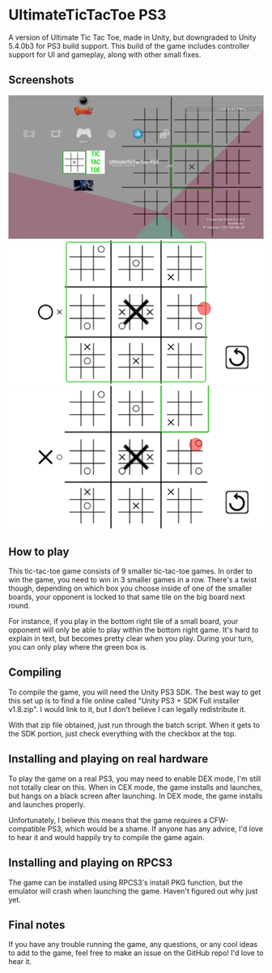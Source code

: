 # UltimateTicTacToe PS3

A version of Ultimate Tic Tac Toe, made in Unity, but downgraded to Unity 5.4.0b3 for PS3 build support. This build of the game includes controller support for UI and gameplay, along with other small fixes.


## Screenshots
![](Images/UltimateTicTacToe%20PS3%20XMB.png)
![](Images/UltimateTicTacToe%20PS3%20in-game.png)
![](Images/UltimateTicTacToe%20PS3%20in-game%202.png)



## How to play
This tic-tac-toe game consists of 9 smaller tic-tac-toe games. In order to win the game, you need to win in 3 smaller games in a row.
There's a twist though, depending on which box you choose inside of one of the smaller boards, your opponent is locked to that same tile on the big board next round.

For instance, if you play in the bottom right tile of a small board, your opponent will only be able to play within the bottom right game. It's hard to explain in text, but becomes pretty clear when you play. During your turn, you can only play where the green box is.



## Compiling

To compile the game, you will need the Unity PS3 SDK. The best way to get this set up is to find a file online called "Unity PS3 + SDK Full installer v1.8.zip". I would link to it, but I don't believe I can legally redistribute it.

With that zip file obtained, just run through the batch script. When it gets to the SDK portion, just check everything with the checkbox at the top.

## Installing and playing on real hardware

To play the game on a real PS3, you may need to enable DEX mode, I'm still not totally clear on this. When in CEX mode, the game installs and launches, but hangs on a black screen after launching. In DEX mode, the game installs and launches properly. 

Unfortunately, I believe this means that the game requires a CFW-compatible PS3, which would be a shame. If anyone has any advice, I'd love to hear it and would happily try to compile the game again.



## Installing and playing on RPCS3

The game can be installed using RPCS3's install PKG function, but the emulator will crash when launching the game. Haven't figured out why just yet.



## Final notes

If you have any trouble running the game, any questions, or any cool ideas to add to the game, feel free to make an issue on the GitHub repo! I'd love to hear it.
